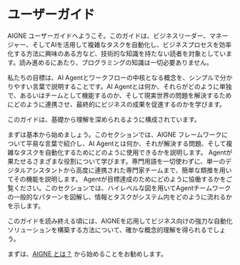 # ユーザーガイド

AIGNE ユーザーガイドへようこそ。このガイドは、ビジネスリーダー、マネージャー、そしてAIを活用して複雑なタスクを自動化し、ビジネスプロセスを効率化する方法に興味のある方など、技術的な知識を持たない読者を対象としています。読み進めるにあたり、プログラミングの知識は一切必要ありません。

私たちの目標は、AI Agentとワークフローの中核となる概念を、シンプルで分かりやすい言葉で説明することです。AI Agentとは何か、それらがどのように単独で、あるいはチームとして機能するのか、そして現実世界の問題を解決するためにどのように連携させ、最終的にビジネスの成果を促進するのかを学びます。

このガイドは、基礎から理解を深められるように構成されています。

<x-cards data-columns="1">
  <x-card data-title="AIGNE とは？" data-icon="lucide:brain-circuit" data-href="/user-guide/what-is-aigne">
    まずは基本から始めましょう。このセクションでは、AIGNE フレームワークについて平易な言葉で紹介し、AI Agentとは何か、それが解決する問題、そして複雑なタスクを自動化するためにどのように使用できるかを説明します。
  </x-card>
  <x-card data-title="Agent の理解" data-icon="lucide:users" data-href="/user-guide/understanding-agents">
    Agentが果たせるさまざまな役割について学びます。専門用語を一切使わずに、単一のデジタルアシスタントから高度に連携された専門家チームまで、簡単な類推を用いてその機能を説明します。
  </x-card>
  <x-card data-title="一般的なワークフロー" data-icon="lucide:milestone" data-href="/user-guide/common-workflows">
    Agentが目標達成のためにどのように協働するかをご覧ください。このセクションでは、ハイレベルな図を用いてAgentチームワークの一般的なパターンを図解し、情報とタスクがシステム内をどのように流れるかを示します。
  </x-card>
</x-cards>

このガイドを読み終える頃には、AIGNEを応用してビジネス向けの強力な自動化ソリューションを構築する方法について、確かな概念的理解を得られるでしょう。

まずは、[AIGNE とは？](./user-guide-what-is-aigne.md) から始めることをお勧めします。